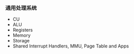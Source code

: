 ### 通用处理系统
- CU
- ALU
- Registers
- Memory
- Storage
- Shared Interrupt Handlers, MMU, Page Table and Apps
